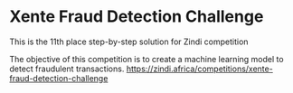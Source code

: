 # Xente Fraud Detection Challenge

This is the 11th place step-by-step solution for Zindi competition

The objective of this competition is to create a machine learning model to detect fraudulent transactions. https://zindi.africa/competitions/xente-fraud-detection-challenge
